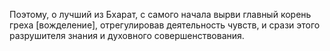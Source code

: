 Поэтому, о лучший из Бхарат, с самого начала вырви главный корень греха [вожделение], отрегулировав деятельность чувств, и срази этого разрушителя знания и духовного совершенствования.